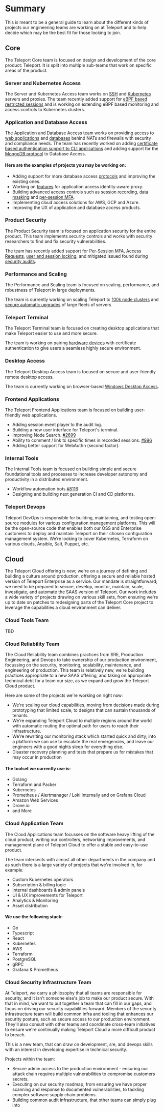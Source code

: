 # Summary

This is meant to be a general guide to learn about the different kinds of projects our engineering teams are working on at Teleport and to help decide which may be the best fit for those looking to join.

## Core

The Teleport Core team is focused on design and development of the core product: Teleport. It is split into multiple sub-teams that work on specific areas of the product.

### Server and Kubernetes Access

The Server and Kubernetes Access team works on [SSH](https://goteleport.com/ssh-server-access/) and [Kubernetes](https://goteleport.com/kubernetes-access/) servers and proxies. The team recently added support for [eBPF based restricted sessions](https://goteleport.com/docs/server-access/guides/restricted-session) and is working on extending eBPF based monitoring and access controls to Kubernetes clusters.

### Application and Database Access

The Application and Database Access team works on providing access to [web applications](https://goteleport.com/docs/application-access) and [databases](https://goteleport.com/docs/database-access/) behind NATs and firewalls with security and compliance needs. The team has recently worked on adding [certificate based authentication support to CLI applications](https://github.com/gravitational/teleport/pull/5918) and adding support for the [MongoDB protocol](https://github.com/gravitational/teleport/pull/7213) to Database Access.

#### Here are the examples of projects you may be working on:

* Adding support for more database access [protocols](https://github.com/gravitational/teleport/issues?q=is%3Aopen+is%3Aissue+label%3Adatabase-access+label%3Adb%2Frequested) and improving the existing ones.
* Working on [features](https://github.com/gravitational/teleport/issues?q=is%3Aissue+is%3Aopen+label%3Aapplication-access+label%3Afeature-request) for application access identity-aware proxy.
* Building advanced access controls such as [session recording](https://github.com/gravitational/teleport/issues/5799), [data masking](https://github.com/gravitational/teleport/issues/7150) and [per-session MFA](https://github.com/gravitational/teleport/issues/6172).
* Implementing cloud access solutions for AWS, GCP and Azure.
* Improving the UX of application and database access products.

### Product Security

The Product Security team is focused on application security for the entire product. This team implements security controls and works with security researchers to find and fix security vulnerabilities.

The team has recently added support for [Per-Session MFA](https://goteleport.com/docs/access-controls/guides/per-session-mfa/), [Access Requests](https://goteleport.com/docs/enterprise/workflow/), [user and session locking](https://github.com/gravitational/teleport/pull/7286), and mitigated issued found during [security audits](https://goteleport.com/resources/audits/).

### Performance and Scaling

The Performance and Scaling team is focused on scaling, performance, and robustness of Teleport in large deployments.

The team is currently working on scaling Teleport to [100k node clusters](https://github.com/gravitational/teleport/issues/4173) and [secure automatic upgrades](https://github.com/gravitational/teleport/pull/6691) of large fleets of servers.

### Teleport Terminal

The Teleport Terminal team is focused on creating desktop applications that make Teleport easier to use and more secure.

The team is working on pairing [hardware devices](https://github.com/gravitational/teleport/pull/7808) with certificate authentication to give users a seamless highly secure environment.

### Desktop Access

The Teleport Desktop Access team is focused on secure and user-friendly remote desktop access.

The team is currently working on browser-based [Windows Desktop Access](https://github.com/gravitational/teleport/pull/7725).

### Frontend Applications

The Teleport Frontend Applications team is focused on building user-friendly web applications.

* Adding session event player to the audit log.
* Building a new user interface for Teleport's terminal.
* Improving Node Search. [#2699](https://github.com/gravitational/teleport/issues/2699)
* Ability to comment / link to specific times in recorded sessions. [#996](https://github.com/gravitational/teleport/issues/996)
* Adding better support for WebAuthn (second factor).

### Internal Tools

The Internal Tools team is focused on building simple and secure foundational tools and processes to increase developer autonomy and productivity in a distributed environment.

* Workflow automation bots [#8116](https://github.com/gravitational/teleport/pull/8116)
* Designing and building next generation CI and CD platforms.

### Teleport Devops

Teleport DevOps is responsible for building, maintaining, and testing open-source modules for various configuration management platforms. This will be the open-source code that enables both our OSS and Enterprise customers to deploy and maintain Teleport on their chosen configuration management system. We’re looking to cover Kubernetes, Terraform on various clouds, Ansible, Salt, Puppet, etc.

## Cloud
The Teleport Cloud offering is new; we're on a journey of defining and building a culture around production, offering a secure and reliable hosted version of Teleport Enterprise as a service. Our mandate is straightforward; we need to be prepared to secure, develop, monitor, maintain, scale, investigate, and automate the SAAS version of Teleport. Our work includes a wide variety of projects drawing on various skill sets, from ensuring we're up to date on patches to redesigning parts of the Teleport Core project to leverage the capabilities a cloud environment can deliver.


### Cloud Tools Team
TBD

### Cloud Reliability Team

The Cloud Reliability team combines practices from SRE, Production Engineering, and Devops to take ownership of our production environment, focussing on the security, monitoring, scalability, maintenance, and engineering of production. This team is relatively new, we're building practices appropriate to a new SAAS offering, and taking on appropriate technical debt for a team our size, as we expand and grow the Teleport Cloud product.

Here are some of the projects we're working on right now:

- We're scaling our cloud capabilities, moving from decisions made during prototyping that limited scale, to designs that can sustain thousands of tenants.
- We're expanding Teleport Cloud to multiple regions around the world with automatic routing the optimal path for users to reach their infrastructure.
- We're rewriting our monitoring stack which started quick and dirty, into a platform we can use to escalate the real emergencies, and leave our engineers with a good nights sleep for everything else.
- Disaster recovery planning and tests that prepare us for mistakes that may occur in production


#### The toolset we currently use is:

* Golang
* Terraform and Packer
* Kubernetes
* Prometheus / Alertmanager / Loki internally and on Grafana Cloud
* Amazon Web Services
* Drone.io
* and More

### Cloud Application Team

The Cloud Applications team focusses on the software heavy lifting of the cloud product, writing our controllers, networking improvements, and management plane of Teleport Cloud to offer a stable and easy-to-use product.

The team intersects with almost all other departments in the company and as such there is a large variety of projects that we're involved in, for example:

* Custom Kubernetes operators
* Subscription & billing logic
* Internal dashboards & admin panels
* UI & UX improvements for Teleport
* Analytics & Monitoring
* Asset distribution

#### We use the following stack:

* Go
* Typescript
* React
* Kubernetes
* AWS
* Terraform
* PostgreSQL
* gRPC
* Grafana & Prometheus

### Cloud Security Infrastructure Team

At Teleport, we carry a philosophy that all teams are responsible for security, and it isn't someone else's job to make our product secure. With that in mind, we want to put together a team that can fill in our gaps, and focus on driving our security capabilities forward. Members of the security infrastructure team will build common infra and tooling that enhances our security posture, such as secure access to our production environment. They'll also consult with other teams and coordinate cross-team initiatives to ensure we're continually making Teleport Cloud a more difficult product to breach. 

This is a new team, that can draw on development, sre, and devops skills with an interest in developing expertise in technical security.

Projects within the team:
- Secure admin access to the production environment - ensuring our attack chain requires multiple vulnerabilities to compromise customers secrets.
- Executing on our security roadmap, from ensuring we have proper scanning and response to documented vulnerabilities, to tackling complex software supply chain problems.
- Building common audit infrastructure, that other teams can simply plug into



